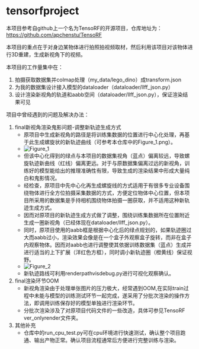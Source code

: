# tensorfproject

本项目参考自github上一个名为TensoRF的开源项目，仓库地址为：https://github.com/apchenstu/TensoRF

本项目的重点在于对身边某物体进行拍照拍视频取材，然后利用该项目对该物体进行3D重建，生成新视角下的视频。

本项目的工作量集中在：
  1. 拍摄获取数据集并colmap处理（my_data/lego_dino）成transform.json
  2. 为我的数据集设计接入模型的dataloader（dataloader/llff_json.py）
  3. 设计渲染新视角的轨道和aabb空间（dataloader/llff_json.py），保证渲染结果可见

项目中曾经遇到的问题及解决办法：
  1. final新视角渲染鬼影问题-调整新轨迹生成方式
     - 原项目中生成新视角的路径是将训练集数据的位置进行中心化处理，再基于此生成螺旋状的新轨迹曲线（可参考本仓库中的Figure_1.png）。
     - ![Figure_1](https://github.com/user-attachments/assets/c4b4166f-0779-4fcc-a827-2f40150edca2)
     - 但该中心化得到的绿点与本项目的数据集视角（蓝点）偏离较远，导致螺旋轨迹新曲线（红线）偏离更远。对于与原数据集偏离过远的新视角，训练好的模型能给出的推理准确性有限，导致生成的渲染结果中形成大量纯白和鬼影情况。
     - 经检查，原项目中先中心化再生成螺旋线的方式适用于有很多专业设备围绕物体进行全方位拍摄采集数据的方式，方便定位物体中心位置，但本项目所采用的数据集是手持相机围绕物体拍摄一圈获取，并不适用这种新轨迹生成方式。
     - 因而对原项目的新轨迹生成方式做了调整，围绕训练集数据所在位置附近生成一圈新视角（已经体现在dataloader/llff_json.py）。
     - 同时，原项目使用的aabb框是根据中心化后的绿点规划的，如果轨迹圈过大而aabb过小，渲染效果会像是在一个盒子外观察盒子旋转，而非在盒子内观察物体。因而对aabb也进行调整使其依据训练数据集（蓝点）生成并进行适当的上下扩展（洋红色方框），同时调小新轨迹圈（橙黄线）保证视野。
     - ![Figure_2](https://github.com/user-attachments/assets/0d4a5bbb-0b73-4dac-a8a5-3115f0f7b085)
     - 新轨迹路线可利用renderpathvisdebug.py进行可视化观察确认。
  2. final渲染环节OOM
     - 新视角渲染由于处理单张图片的压力极大，经常遇到OOM,在实际train过程中未能与模型的训练测试环节一起完成，遂采用了分批次渲染的操作方法，即调用训练保存好的模型单独进行渲染环节。
     - 分批次渲染涉及了对原项目代码文件的一些改造，具体可参见TensoRF ver_onlyrender文件夹。
  3. 其他补充
     - 仓库中的run_cpu_test.py可在cpu环境进行快速测试，确认整个项目跑通、输出产物正常。确认项目流程通常后方便进行完整训练与渲染。

